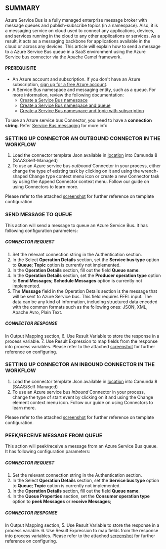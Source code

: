 ## SUMMARY
Azure Service Bus is a fully managed enterprise message broker with message queues and publish-subscribe topics (in a namespace). Also, it is a messaging service on cloud used to connect any applications, devices, and services running in the cloud to any other applications or services. As a result, it acts as a messaging backbone for applications available in the cloud or across any devices.
This article will explain how to send a message to a Azure Service Bus queue in a SaaS environment using the Azure Service bus connector via the Apache Camel framework.

#### PREREQUISITE
- An Azure account and subscription. If you don't have an Azure subscription, [sign up for a free Azure account](https://azure.microsoft.com/free/?WT.mc_id=A261C142F).
- A Service Bus namespace and messaging entity, such as a queue. For more information, review the following documentation:
    -    [Create a Service Bus namespace](https://learn.microsoft.com/en-us/azure/service-bus-messaging/service-bus-create-namespace-portal)
    -    [Create a Service Bus namespace and queue](https://learn.microsoft.com/en-us/azure/service-bus-messaging/service-bus-quickstart-portal)
    -    [Create a Service Bus namespace and topic with subscription](https://learn.microsoft.com/en-us/azure/service-bus-messaging/service-bus-queues-topics-subscriptions)

To use an Azure service bus Connector, you need to have a **connection string**. Refer [Service Bus messaging](https://learn.microsoft.com/en-us/azure/service-bus-messaging/service-bus-java-how-to-use-topics-subscriptions?tabs=connection-string) for more info

### SETTING UP CONNECTOR AN OUTBOUND CONNECTOR IN THE WORKFLOW

1.	Load the connector template Json available in [location](element-template/azure-servicebus-connector-via-camel.json) into Camunda 8 (SAAS/Self-Managed)
2.	To use an Azure service bus _outbound_ Connector in your process, either change the type of existing task by clicking on it and using the wrench-shaped Change type context menu icon or create a new Connector task by using the Append Connector context menu. Follow our guide on using Connectors to learn more.

Please refer to the attached [screenshot](images/Azure_Servicebus_Producer_Template.png) for further reference on template configuration.
 	
### SEND MESSAGE TO QUEUE
This action will send a message to queue an Azure Service Bus. It has following configuration parameters:
##### CONNECTOR REQUEST
1.	Set the relevant connection string in the Authentication section.
2.	In the Select **Operation Details** section, set the **Service bus type** option to **Queue**; **Topic** option is currently not implemented.
3.	In the **Operation Details** section, fill out the field **Queue name**. 
4.	In the **Operation Details** section, set the **Producer operation type** option to **Send Messages**; **Schedule Messages** option is currently not implemented.
5.	The **Message** field in the Operation Details section is the message that will be sent to Azure Service bus. This field requires FEEL input. The data can be any kind of information, including structured data encoded with the common formats such as the following ones: JSON, XML, Apache Avro, Plain Text.
##### CONNECTOR RESPONSE
In Output Mapping section,
6.	Use Result Variable to store the response in a process variable.
7.	Use Result Expression to map fields from the response into process variables.
Please refer to the attached [screenshot](images/Azure_Servicebus_Producer_SendMessage.png) for further reference on configuring.

### SETTING UP CONNECTOR AN INBOUND CONNECTOR IN THE WORKFLOW

1.	Load the connector template Json available in [location](element-template/azure-service-bus-start-event-connector.json) into Camunda 8 (SAAS/Self-Managed)
2.	To use an Azure service bus _inbound_ Connector in your process, change the type of start event by clicking on it and using the Change element context menu icon. Follow our guide on using Connectors to learn more.

Please refer to the attached [screenshot](images/Azure_Servicebus_Consumer_Template.png) for further reference on template configuration.

### PEEK/RECEIVE MESSAGE FROM QUEUE
This action will peek/receive a message from an Azure Service Bus queue. It has following configuration parameters:
##### CONNECTOR REQUEST
1.	Set the relevant connection string in the Authentication section.
2.	In the Select **Operation Details** section, set the **Service bus type** option to **Queue**; **Topic** option is currently not implemented.
3.	In the **Operation Details** section, fill out the field **Queue name**.
4.	In the **Queue Properties** section, set the **Consumer operation type** option to **peek Messages** or **receive Messages**;
##### CONNECTOR RESPONSE
In Output Mapping section,
5.  Use Result Variable to store the response in a process variable.
6.  Use Result Expression to map fields from the response into process variables.
Please refer to the attached [screenshot](images/Azure_Servicebus_Consumer_ReceiveMessage.png) for further reference on configuring.
